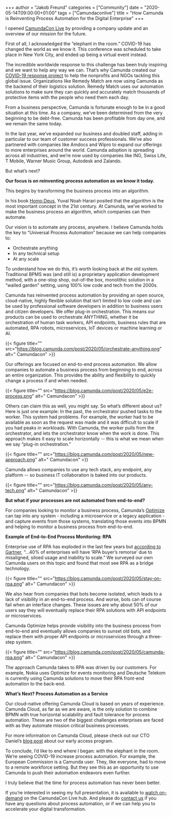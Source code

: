+++
author = "Jakob Freund"
categories = ["Community"]
date = "2020-05-14T09:00:00+01:00"
tags = ["Camundaconlive"]
title = "How Camunda is Reinventing Process Automation for the Digital Enterprise"
+++

I opened [CamundaCon Live](https://www.camundacon.com/live/) by providing a company update and an overview of our mission for the future.

First of all, I acknowledged the “elephant in the room.” COVID-19 has changed the world as we know it. This conference was scheduled to take place in New York City, and ended up being a virtual event instead.

The incredible worldwide response to this challenge has been truly inspiring and we want to help any way we can. That’s why Camunda created our [COVID-19 response project](https://camunda.com/services/covid-19-response/) to help the nonprofits and NGOs tackling this global issue. Organizations like Remedy Match are now using Camunda as the backend of their logistics solution. Remedy Match uses our automation solutions to make sure they can quickly and accurately match thousands of protective items with the people who need them each day.

From a business perspective, Camunda is fortunate enough to be in a good situation at this time. As a company, we’ve been determined from the very beginning to be debt-free. Camunda has been profitable from day one, and we remain the same today.

In the last year, we’ve expanded our business and doubled staff, adding in particular to our team of customer success professionals. We’ve also partnered with companies like Amdocs and Wipro to expand our offerings to more enterprises around the world. Camunda adoption is spreading across all industries, and we’re now used by companies like ING, Swiss Life, T Mobile, Warner Music Group, Autodesk and Zalando.

But what’s next?

__Our focus is on reinventing process automation as we know it today.__

This begins by transforming the business process into an algorithm.

In his book [Homo Deus](https://www.amazon.com/Homo-Deus-Brief-History-Tomorrow/dp/0062464310), Yuval Noah Harari posited that the algorithm is the most important concept in the 21st century. At Camunda, we’ve worked to make the business process an algorithm, which companies can then automate.

Our vision is to automate any process, anywhere. I believe Camunda holds the key to “Universal Process Automation” because we can help companies to:
- Orchestrate anything
- In any technical setup
- At any scale

To understand how we do this, it’s worth looking back at the old system. Traditional BPMS was (and still is) a proprietary application development method, with a one-stop shop, out-of-the box, monolithic solution in a “walled garden” setting, using 100% low code and tech from the 2000s.

Camunda has reinvented process automation by providing an open source, cloud-native, highly flexible solution that isn’t limited to low code and can be used by professional software developers in addition to business users and citizen developers. We offer plug-in orchestration. This means our products can be used to orchestrate ANYTHING, whether it be orchestration of human task workers, API endpoints, business rules that are automated, RPA robots, microservices, IoT devices or machine learning or AI.

{{< figure title="" src="https://blog.camunda.com/post/2020/05/orchestrate-anything.png" alt=" Camundacon" >}}

Our offerings are focused on end-to-end process automation. We allow companies to automate a business process from beginning to end, across an entire organization. This provides the ability and flexibility to quickly change a process if and when needed.

{{< figure title="" src="https://blog.camunda.com/post/2020/05/e2e-process.png" alt=" Camundacon" >}}

Others can claim this as well, you might say. So what’s different about us? Here is just one example: In the past, the orchestrator pushed tasks to the worker. This system had problems. For example, the worker had to be available as soon as the request was made and it was difficult to scale if you had peaks in workloads. With Camunda, the worker pulls from the orchestrator, and lets the orchestrator know when the work is done. This approach makes it easy to scale horizontally -- this is what we mean when we say “plug-in orchestration.”

{{< figure title="" src="https://blog.camunda.com/post/2020/05/new-approach.png" alt=" Camundacon" >}}

Camunda allows companies to use any tech stack, any endpoint, any platform -- so business IT collaboration is baked into our products.

{{< figure title="" src="https://blog.camunda.com/post/2020/05/any-tech.png" alt=" Camundacon" >}}

__But what if your processes are not automated from end-to-end?__

For companies looking to monitor a business process, Camunda’s [Optimize](https://camunda.com/products/optimize/) can tap into any system - including a microservice or a legacy application - and capture events from those systems, translating those events into BPMN and helping to monitor a business process from end-to-end.

__Example of End-to-End Process Monitoring: RPA__

Enterprise use of RPA has exploded in the last few years but [according to Gartner](https://www.forbes.com/sites/adrianbridgwater/2019/12/06/the-next-7-steps-for-rpa-software-robots/#2690cc282198), “...40% of enterprises will have ‘RPA buyer’s remorse’ due to misaligned, siloed usage and inability to scale.” We surveyed our own Camunda users on this topic and found that most see RPA as a bridge technology.

{{< figure title="" src="https://blog.camunda.com/post/2020/05/stay-on-rpa.png" alt=" Camundacon" >}}

We also hear from companies that bots become isolated, which leads to a lack of visibility in an end-to-end process. And worse, bots can of course fail when an interface changes. These issues are why about 50% of our users say they will eventually replace their RPA solutions with API endpoints or microservices.  

Camunda Optimize helps provide visibility into the business process from end-to-end and eventually allows companies to sunset old bots, and replace them with proper API endpoints or microservices through a three-step system.  

{{< figure title="" src="https://blog.camunda.com/post/2020/05/camunda-rpa.png" alt=" Camundacon" >}}

The approach Camunda takes to RPA was driven by our customers. For example, Nokia uses Optimize for events monitoring and Deutsche Telekom is currently using Camunda solutions to move their RPA front-end automation to the back-end.

__What’s Next? Process Automation as a Service__

Our cloud-native offering Camunda Cloud is based on years of experience. Camunda Cloud, as far as we are aware, is the only solution to combine BPMN with true horizontal scalability and fault tolerance for process automation. These are two of the biggest challenges enterprises are faced with as they automate mission critical business processes.

For more information on Camunda Cloud, please check out our CTO Daniel’s [blog post](https://blog.camunda.com/post/2020/04/introducing-the-camunda-cloud-early-access-program/) about our early access program.

To conclude, I’d like to end where I began: with the elephant in the room. We’re seeing COVID-19 increase process automation. For example, the European Commission is a Camunda user. They, like everyone, had to move to a remote workforce setting. But they see this as an opportunity to use Camunda to push their automation endeavors even further.

I truly believe that the time for process automation has never been better.

If you’re interested in seeing my full presentation, it is available to [watch on-demand](https://event.on24.com/eventRegistration/console/EventConsoleApollo.jsp?&eventid=2323735&sessionid=1&username=&partnerref=&format=fhvideo1&mobile=&flashsupportedmobiledevice=&helpcenter=&key=7D538859FFD0A1C09F0CF0AC2364FCD6&text_language_id=en&playerwidth=1000&playerheight=650&source=GATEWAY-2260438&hidewidgets=player_share_this&rId=2260438&rKey=0A7A4B9DADC849DFAB7ACDDA443BEF42&showUserActions=rating,comments&oriontokens=eventId-2323735|userId-300822519|gatewayId-2260438|experienceId-|contentType-webcast&newConsole=false&nxChe=true&eventuserid=300822519&contenttype=A&mediametricsessionid=254685807&mediametricid=3283230&usercd=300822519&mode=launch) on the CamundaCon Live hub. And please do [contact us](https://camunda.com/contact/) if you have any questions about process automation, or if we can help you to accelerate your digital transformation.  

